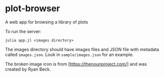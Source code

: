 # plot-browser
A web app for browsing a library of plots

To run the server:
```
julia app.jl <images directory>
```

The images directory should have images files and JSON file with metadata called `images.json`. Look in `sample/images.json` for an example.


The broken image icon is from [https://thenounproject.com/] and was created by Ryan Beck.
